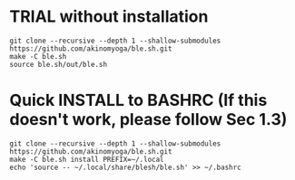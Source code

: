 # TRIAL without installation
```
git clone --recursive --depth 1 --shallow-submodules https://github.com/akinomyoga/ble.sh.git
make -C ble.sh
source ble.sh/out/ble.sh
```

# Quick INSTALL to BASHRC (If this doesn't work, please follow Sec 1.3)
```
git clone --recursive --depth 1 --shallow-submodules https://github.com/akinomyoga/ble.sh.git
make -C ble.sh install PREFIX=~/.local
echo 'source -- ~/.local/share/blesh/ble.sh' >> ~/.bashrc
```
